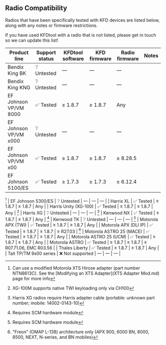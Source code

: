 ## Radio Compatibility

Radios that have been specifically tested with KFD devices are listed below, along with any notes or firmware restrictions.

If you have used KFDtool with a radio that is not listed, please get in touch so we can update this list!

| Product line                 | Support status   | KFDtool software | KFD firmware | Radio firmware          | Notes |
|------------------------------|------------------|------------------|--------------|-------------------------|-------|
| Bendix King BK               | ❔ Untested      | —                | —            | —                       |
| Bendix King KNG              | ❔ Untested      | —                | —            | —                       |
| EF Johnson VP/VM 8000        | ✅ Tested        | ≥ 1.8.7          | ≥ 1.8.7      | Any                     |
| EF Johnson VP/VM x000        | ❔ Untested      | —                | —            | —                       |
| EF Johnson VP/VM x00         | ✅ Tested        | ≥ 1.8.7          | ≥ 1.8.7      | ≥ 8.28.5                |
| EF Johnson 5100/ES           | ✅ Tested        | ≥ 1.7.3          | ≥ 1.7.3      | ≥ 6.12.4                |
[^xtsmod]
| EF Johnson 5300/ES           | ❔ Untested      | —                | —            | —                       |
| Harris XL                    | ✅ Tested        | ≥ 1.8.7          | ≥ 1.8.7      | Any                     |
| Harris Unity (XG-100)        | ✅ Tested        | ≥ 1.8.7          | ≥ 1.8.7      | Any                     | [^ch100]
| Harris XG                    | ❔ Untested      | —                | —            | —                       | [^harrisxg]
| Kenwood NX                   | ✅ Tested        | ≥ 1.8.7          | ≥ 1.8.7      | Any                     | [^kenwood]
| Kenwood TK                   | ❔ Untested      | —                | —            | —                       | [^kenwood]
| Motorola APX (TWI)           | ✅ Tested        | ≥ 1.8.7          | ≥ 1.8.7      | Any                     |
| Motorola APX (DLI IP)        | ✅ Tested        | ≥ 1.8.7          | ≥ 1.8.7      | ≥ R27.03                | [^freon]
| Motorola ASTRO 25 (MACE)     | ✅ Tested        | ≥ 1.8.7          | ≥ 1.8.7      | Any                     |
| Motorola ASTRO 25 (UCM)      | ✅ Tested        | ≥ 1.8.7          | ≥ 1.8.7      | Any                     |
| Motorola ASTRO               | ✅ Tested        | ≥ 1.8.7          | ≥ 1.8.7      | ≥ R07.71.06, EMC R03.56 |
| Thales Liberty               | ✅ Tested        | ≥ 1.8.7          | ≥ 1.8.7      | Any                     |
| Tait TP/TM 9x00 series       | ❌ Not supported | —                | —            | —                       |

[^ch100]: XG-100M supports native TWI keyloading [^ch721] only via CH100
[^ch721]: XG-100M with CH721 supports TWI keyloading via Harris adapter cable 14002-0143-10
[^freon]: "Freon" (OMAP L-138) architecture only (APX 900, 6000 BN, 8000, 8500, NEXT, N-series, and BN mobiles)
[^harrisxg]: Harris XG radios require Harris adapter cable (portable: unknown part number; mobile: 14002-0143-10)
[^kenwood]: Requires SCM hardware module
[^xtsmod]: Can use a modified Motorola XTS Hirose adapter (part number NTN8613C). See the [Modifying an XTS Adapter](XTS Adapter Mod.md) page for more info